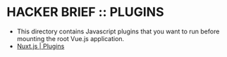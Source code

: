 # HACKER BRIEF :: PLUGINS

* This directory contains Javascript plugins that you want to run before mounting the root Vue.js application.
* [Nuxt.js | Plugins](https://nuxtjs.org/guide/plugins)
